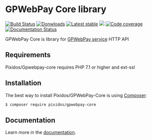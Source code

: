 # GPWebPay Core library
[![Build Status](https://travis-ci.org/Pixidos/gpwebpay-core.svg?branch=master)](https://travis-ci.org/Pixidos/gpwebpay-core)
[![Donwloads](https://poser.pugx.org/pixidos/gpwebpay-core/downloads)](https://packagist.org/packages/pixidos/gpwebpay-core)
[![Latest stable](https://img.shields.io/packagist/v/pixidos/gpwebpay-core.svg)](https://packagist.org/packages/pixidos/gpwebpay-core)
![](https://img.shields.io/badge/PHPStan-enabled-brightgreen.svg?style=flat)
[![Code coverage](https://codecov.io/gh/Pixidos/gpwebpay-core/branch/master/graph/badge.svg)](https://codecov.io/gh/Pixidos/gpwebpay-core)
[![Documentation Status](https://readthedocs.org/projects/gpwebpay-core/badge/?version=latest)](https://gpwebpay-core.readthedocs.io/en/latest/?badge=latest)


GPWebPay Core is library for [GPWebPay service](http://www.gpwebpay.cz/ ) HTTP API


Requirements
------------

Pixidos/Gpwebpay-core requires PHP 7.1 or higher and ext-ssl



Installation
------------

The best way to install Pixidos/GPWebPay-Core is using  [Composer](http://getcomposer.org/):

```sh
$ composer require pixidos/gpwebpay-core
```


Documentation
-------------

Learn more in the [documentation](https://gpwebpay-core.readthedocs.io/en/latest/).

